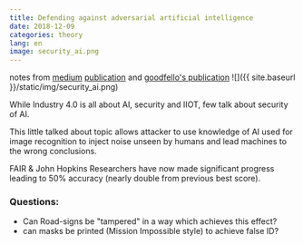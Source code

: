 ```yaml
---
title: Defending against adversarial artificial intelligence
date: 2018-12-09
categories: theory
lang: en
image: security_ai.png
---
```

notes from [medium](https://medium.com/onfido-tech/adversarial-attacks-and-defences-for-convolutional-neural-networks-66915ece52e7)
[publication](https://arxiv.org/pdf/1812.03411.pdf) and [goodfello's publication](https://arxiv.org/pdf/1812.03411.pdf)
![]({{ site.baseurl }}/static/img/security_ai.png)

While Industry 4.0 is all about AI, security and IIOT, few talk about security of AI.

This little talked about topic allows attacker to use knowledge of AI used for image recognition to inject noise unseen by humans and lead machines to the wrong conclusions.

FAIR & John Hopkins Researchers have now made significant progress leading to 50% accuracy (nearly double from previous best score).

### Questions:
* Can Road-signs be "tampered" in a way which achieves this effect?
* can masks be printed (Mission Impossible style) to achieve false ID?
